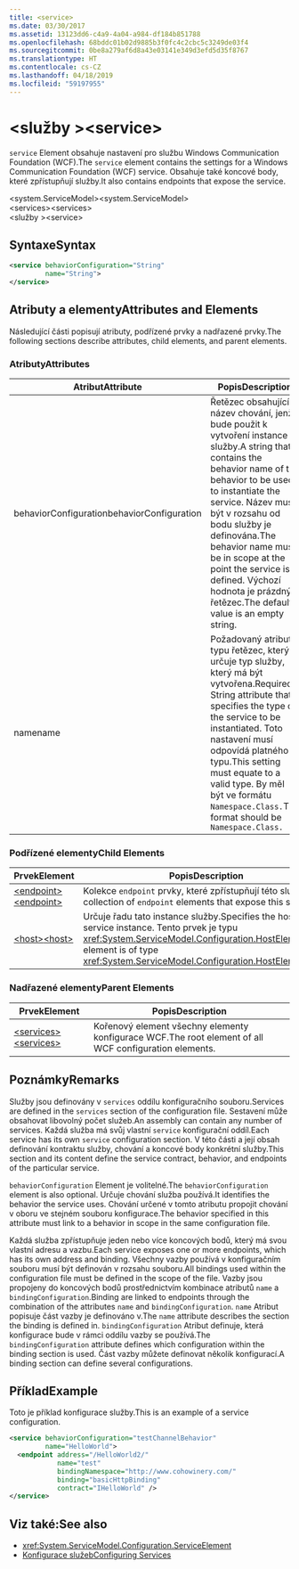 ```yaml
---
title: <service>
ms.date: 03/30/2017
ms.assetid: 13123dd6-c4a9-4a04-a984-df184b851788
ms.openlocfilehash: 68bddc01b02d9885b3f0fc4c2cbc5c3249de03f4
ms.sourcegitcommit: 0be8a279af6d8a43e03141e349d3efd5d35f8767
ms.translationtype: HT
ms.contentlocale: cs-CZ
ms.lasthandoff: 04/18/2019
ms.locfileid: "59197955"
---
```

# <a name="service"></a><span data-ttu-id="3d775-101">\<služby ></span><span class="sxs-lookup"><span data-stu-id="3d775-101">\<service></span></span>
<span data-ttu-id="3d775-102">`service` Element obsahuje nastavení pro službu Windows Communication Foundation (WCF).</span><span class="sxs-lookup"><span data-stu-id="3d775-102">The `service` element contains the settings for a Windows Communication Foundation (WCF) service.</span></span> <span data-ttu-id="3d775-103">Obsahuje také koncové body, které zpřístupňují služby.</span><span class="sxs-lookup"><span data-stu-id="3d775-103">It also contains endpoints that expose the service.</span></span>  
  
 <span data-ttu-id="3d775-104">\<system.ServiceModel></span><span class="sxs-lookup"><span data-stu-id="3d775-104">\<system.ServiceModel></span></span>  
<span data-ttu-id="3d775-105">\<services></span><span class="sxs-lookup"><span data-stu-id="3d775-105">\<services></span></span>  
<span data-ttu-id="3d775-106">\<služby ></span><span class="sxs-lookup"><span data-stu-id="3d775-106">\<service></span></span>  
  
## <a name="syntax"></a><span data-ttu-id="3d775-107">Syntaxe</span><span class="sxs-lookup"><span data-stu-id="3d775-107">Syntax</span></span>  
  
```xml  
<service behaviorConfiguration="String"
         name="String">
</service>
```  
  
## <a name="attributes-and-elements"></a><span data-ttu-id="3d775-108">Atributy a elementy</span><span class="sxs-lookup"><span data-stu-id="3d775-108">Attributes and Elements</span></span>  
 <span data-ttu-id="3d775-109">Následující části popisují atributy, podřízené prvky a nadřazené prvky.</span><span class="sxs-lookup"><span data-stu-id="3d775-109">The following sections describe attributes, child elements, and parent elements.</span></span>  
  
### <a name="attributes"></a><span data-ttu-id="3d775-110">Atributy</span><span class="sxs-lookup"><span data-stu-id="3d775-110">Attributes</span></span>  
  
|<span data-ttu-id="3d775-111">Atribut</span><span class="sxs-lookup"><span data-stu-id="3d775-111">Attribute</span></span>|<span data-ttu-id="3d775-112">Popis</span><span class="sxs-lookup"><span data-stu-id="3d775-112">Description</span></span>|  
|---------------|-----------------|  
|<span data-ttu-id="3d775-113">behaviorConfiguration</span><span class="sxs-lookup"><span data-stu-id="3d775-113">behaviorConfiguration</span></span>|<span data-ttu-id="3d775-114">Řetězec obsahující název chování, jenž bude použit k vytvoření instance služby.</span><span class="sxs-lookup"><span data-stu-id="3d775-114">A string that contains the behavior name of the behavior to be used to instantiate the service.</span></span> <span data-ttu-id="3d775-115">Název musí být v rozsahu od bodu služby je definována.</span><span class="sxs-lookup"><span data-stu-id="3d775-115">The behavior name must be in scope at the point the service is defined.</span></span> <span data-ttu-id="3d775-116">Výchozí hodnota je prázdný řetězec.</span><span class="sxs-lookup"><span data-stu-id="3d775-116">The default value is an empty string.</span></span>|  
|<span data-ttu-id="3d775-117">name</span><span class="sxs-lookup"><span data-stu-id="3d775-117">name</span></span>|<span data-ttu-id="3d775-118">Požadovaný atribut typu řetězec, který určuje typ služby, který má být vytvořena.</span><span class="sxs-lookup"><span data-stu-id="3d775-118">Required String attribute that specifies the type of the service to be instantiated.</span></span> <span data-ttu-id="3d775-119">Toto nastavení musí odpovídá platného typu.</span><span class="sxs-lookup"><span data-stu-id="3d775-119">This setting must equate to a valid type.</span></span> <span data-ttu-id="3d775-120">By měl být ve formátu `Namespace.Class.`</span><span class="sxs-lookup"><span data-stu-id="3d775-120">The format should be `Namespace.Class.`</span></span>|  
  
### <a name="child-elements"></a><span data-ttu-id="3d775-121">Podřízené elementy</span><span class="sxs-lookup"><span data-stu-id="3d775-121">Child Elements</span></span>  
  
|<span data-ttu-id="3d775-122">Prvek</span><span class="sxs-lookup"><span data-stu-id="3d775-122">Element</span></span>|<span data-ttu-id="3d775-123">Popis</span><span class="sxs-lookup"><span data-stu-id="3d775-123">Description</span></span>|  
|-------------|-----------------|  
|[<span data-ttu-id="3d775-124">\<endpoint></span><span class="sxs-lookup"><span data-stu-id="3d775-124">\<endpoint></span></span>](../../../../../docs/framework/configure-apps/file-schema/wcf/endpoint-element.md)|<span data-ttu-id="3d775-125">Kolekce `endpoint` prvky, které zpřístupňují této služby.</span><span class="sxs-lookup"><span data-stu-id="3d775-125">A collection of `endpoint` elements that expose this service.</span></span>|  
|[<span data-ttu-id="3d775-126">\<host></span><span class="sxs-lookup"><span data-stu-id="3d775-126">\<host></span></span>](../../../../../docs/framework/configure-apps/file-schema/wcf/host.md)|<span data-ttu-id="3d775-127">Určuje řadu tato instance služby.</span><span class="sxs-lookup"><span data-stu-id="3d775-127">Specifies the host of this service instance.</span></span> <span data-ttu-id="3d775-128">Tento prvek je typu <xref:System.ServiceModel.Configuration.HostElement>.</span><span class="sxs-lookup"><span data-stu-id="3d775-128">This element is of type <xref:System.ServiceModel.Configuration.HostElement>.</span></span>|  
  
### <a name="parent-elements"></a><span data-ttu-id="3d775-129">Nadřazené elementy</span><span class="sxs-lookup"><span data-stu-id="3d775-129">Parent Elements</span></span>  
  
|<span data-ttu-id="3d775-130">Prvek</span><span class="sxs-lookup"><span data-stu-id="3d775-130">Element</span></span>|<span data-ttu-id="3d775-131">Popis</span><span class="sxs-lookup"><span data-stu-id="3d775-131">Description</span></span>|  
|-------------|-----------------|  
|[<span data-ttu-id="3d775-132">\<services></span><span class="sxs-lookup"><span data-stu-id="3d775-132">\<services></span></span>](../../../../../docs/framework/configure-apps/file-schema/wcf/services.md)|<span data-ttu-id="3d775-133">Kořenový element všechny elementy konfigurace WCF.</span><span class="sxs-lookup"><span data-stu-id="3d775-133">The root element of all WCF configuration elements.</span></span>|  
  
## <a name="remarks"></a><span data-ttu-id="3d775-134">Poznámky</span><span class="sxs-lookup"><span data-stu-id="3d775-134">Remarks</span></span>  
 <span data-ttu-id="3d775-135">Služby jsou definovány v `services` oddílu konfiguračního souboru.</span><span class="sxs-lookup"><span data-stu-id="3d775-135">Services are defined in the `services` section of the configuration file.</span></span> <span data-ttu-id="3d775-136">Sestavení může obsahovat libovolný počet služeb.</span><span class="sxs-lookup"><span data-stu-id="3d775-136">An assembly can contain any number of services.</span></span> <span data-ttu-id="3d775-137">Každá služba má svůj vlastní `service` konfigurační oddíl.</span><span class="sxs-lookup"><span data-stu-id="3d775-137">Each service has its own `service` configuration section.</span></span> <span data-ttu-id="3d775-138">V této části a její obsah definování kontraktu služby, chování a koncové body konkrétní služby.</span><span class="sxs-lookup"><span data-stu-id="3d775-138">This section and its content define the service contract, behavior, and endpoints of the particular service.</span></span>  
  
 <span data-ttu-id="3d775-139">`behaviorConfiguration` Element je volitelné.</span><span class="sxs-lookup"><span data-stu-id="3d775-139">The `behaviorConfiguration` element is also optional.</span></span> <span data-ttu-id="3d775-140">Určuje chování služba používá.</span><span class="sxs-lookup"><span data-stu-id="3d775-140">It identifies the behavior the service uses.</span></span> <span data-ttu-id="3d775-141">Chování určené v tomto atributu propojit chování v oboru ve stejném souboru konfigurace.</span><span class="sxs-lookup"><span data-stu-id="3d775-141">The behavior specified in this attribute must link to a behavior in scope in the same configuration file.</span></span>  
  
 <span data-ttu-id="3d775-142">Každá služba zpřístupňuje jeden nebo více koncových bodů, který má svou vlastní adresu a vazbu.</span><span class="sxs-lookup"><span data-stu-id="3d775-142">Each service exposes one or more endpoints, which has its own address and binding.</span></span> <span data-ttu-id="3d775-143">Všechny vazby používá v konfiguračním souboru musí být definován v rozsahu souboru.</span><span class="sxs-lookup"><span data-stu-id="3d775-143">All bindings used within the configuration file must be defined in the scope of the file.</span></span> <span data-ttu-id="3d775-144">Vazby jsou propojeny do koncových bodů prostřednictvím kombinace atributů `name` a `bindingConfiguration`.</span><span class="sxs-lookup"><span data-stu-id="3d775-144">Binding are linked to endpoints through the combination of the attributes `name` and `bindingConfiguration`.</span></span> <span data-ttu-id="3d775-145">`name` Atribut popisuje část vazby je definováno v.</span><span class="sxs-lookup"><span data-stu-id="3d775-145">The `name` attribute describes the section the binding is defined in.</span></span> <span data-ttu-id="3d775-146">`bindingConfiguration` Atribut definuje, která konfigurace bude v rámci oddílu vazby se používá.</span><span class="sxs-lookup"><span data-stu-id="3d775-146">The `bindingConfiguration` attribute defines which configuration within the binding section is used.</span></span> <span data-ttu-id="3d775-147">Část vazby můžete definovat několik konfigurací.</span><span class="sxs-lookup"><span data-stu-id="3d775-147">A binding section can define several configurations.</span></span>  
  
## <a name="example"></a><span data-ttu-id="3d775-148">Příklad</span><span class="sxs-lookup"><span data-stu-id="3d775-148">Example</span></span>  
 <span data-ttu-id="3d775-149">Toto je příklad konfigurace služby.</span><span class="sxs-lookup"><span data-stu-id="3d775-149">This is an example of a service configuration.</span></span>  
  
```xml  
<service behaviorConfiguration="testChannelBehavior"
         name="HelloWorld">
  <endpoint address="/HelloWorld2/"
            name="test"
            bindingNamespace="http://www.cohowinery.com/"
            binding="basicHttpBinding"
            contract="IHelloWorld" />
</service>
```  
  
## <a name="see-also"></a><span data-ttu-id="3d775-150">Viz také:</span><span class="sxs-lookup"><span data-stu-id="3d775-150">See also</span></span>

- <xref:System.ServiceModel.Configuration.ServiceElement>
- [<span data-ttu-id="3d775-151">Konfigurace služeb</span><span class="sxs-lookup"><span data-stu-id="3d775-151">Configuring Services</span></span>](../../../../../docs/framework/wcf/configuring-services.md)
